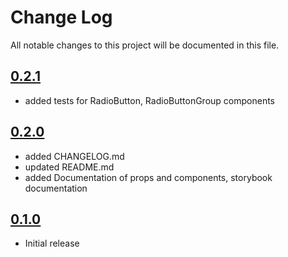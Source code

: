 # Change Log

All notable changes to this project will be documented in this file.

## [0.2.1](https://github.com/code-dot-org/code-dot-org/pull/)
* added tests for RadioButton, RadioButtonGroup components

## [0.2.0](https://github.com/code-dot-org/code-dot-org/pull/52754)
* added CHANGELOG.md
* updated README.md
* added Documentation of props and components, storybook documentation

## [0.1.0](https://github.com/code-dot-org/code-dot-org/pull/52335)
* Initial release